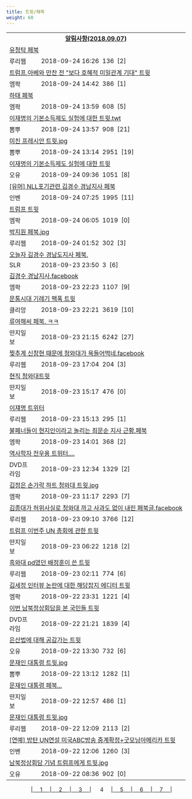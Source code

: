 ```yaml
---
title: 트윗/페북
weight: 60
---
```



<table>
<tr class='notice'><td colspan='2'><a href='http://latent.club/notice/'><center><b>알림사항(2018.09.07)</b></center></a></td></tr>
<tr class='title_link'><td colspan="2"><a href="http://m.ruliweb.com/community/board/300148/read/32544382">유청탁 페북</a></td></tr>
<tr class='title_info'><td width='55px' class=ruli>루리웹</td><td>&nbsp;&nbsp;&nbsp;2018-09-24 16:26&nbsp;&nbsp;<span class="view">136</span>&nbsp;&nbsp;<span class="reply">[2]</span></td></tr>
<tr class='title_link'><td colspan="2"><a href="http://mlbpark.donga.com/mp/b.php?id=201809240023426492&p=1&b=bullpen&m=view&select=sct&site=donga.com">트럼프,아베와 만찬 전 "보다 호혜적 미일관계 기대" 트윗</a></td></tr>
<tr class='title_info'><td width='55px' class=mlb>엠팍</td><td>&nbsp;&nbsp;&nbsp;2018-09-24 14:42&nbsp;&nbsp;<span class="view">386</span>&nbsp;&nbsp;<span class="reply">[1]</span></td></tr>
<tr class='title_link'><td colspan="2"><a href="http://mlbpark.donga.com/mp/b.php?id=201809240023425727&p=1&b=bullpen&m=view&select=sct&site=donga.com">하태 페북</a></td></tr>
<tr class='title_info'><td width='55px' class=mlb>엠팍</td><td>&nbsp;&nbsp;&nbsp;2018-09-24 13:59&nbsp;&nbsp;<span class="view">608</span>&nbsp;&nbsp;<span class="reply">[5]</span></td></tr>
<tr class='title_link'><td colspan="2"><a href="http://m.ppomppu.co.kr/new/bbs_view.php?id=freeboard&no=6064039&page=1"> 이재명의 기본소득제도 실험에 대한 트윗.twt</a></td></tr>
<tr class='title_info'><td width='55px' class=ppom>뽐뿌</td><td>&nbsp;&nbsp;&nbsp;2018-09-24 13:57&nbsp;&nbsp;<span class="view">908</span>&nbsp;&nbsp;<span class="reply">[21]</span></td></tr>
<tr class='title_link'><td colspan="2"><a href="http://m.ppomppu.co.kr/new/bbs_view.php?id=freeboard&no=6064005&page=1"> 미친 프레시안 트윗.jpg</a></td></tr>
<tr class='title_info'><td width='55px' class=ppom>뽐뿌</td><td>&nbsp;&nbsp;&nbsp;2018-09-24 13:14&nbsp;&nbsp;<span class="view">2951</span>&nbsp;&nbsp;<span class="reply">[19]</span></td></tr>
<tr class='title_link'><td colspan="2"><a href="http://m.todayhumor.co.kr/view.php?table=sisa&no=1112525&page=1">이재명의 기본소득제도 실험에 대한 트윗</a></td></tr>
<tr class='title_info'><td width='55px' class=Ou>오유</td><td>&nbsp;&nbsp;&nbsp;2018-09-24 09:36&nbsp;&nbsp;<span class="view">1051</span>&nbsp;&nbsp;<span class="reply">[8]</span></td></tr>
<tr class='title_link'><td colspan="2"><a href="http://m.inven.co.kr/board/powerbbs.php?come_idx=2097&stype=content&svalue=%ED%8E%98%EB%B6%81&l=1068251">[유머] NLL포기관련  김경수 경남지사 페북</a></td></tr>
<tr class='title_info'><td width='55px' class=inven>인벤</td><td>&nbsp;&nbsp;&nbsp;2018-09-24 07:25&nbsp;&nbsp;<span class="view">1995</span>&nbsp;&nbsp;<span class="reply">[11]</span></td></tr>
<tr class='title_link'><td colspan="2"><a href="http://mlbpark.donga.com/mp/b.php?id=201809240023418740&p=1&b=bullpen&m=view&select=sct&site=donga.com">트럼프 트윗</a></td></tr>
<tr class='title_info'><td width='55px' class=mlb>엠팍</td><td>&nbsp;&nbsp;&nbsp;2018-09-24 06:05&nbsp;&nbsp;<span class="view">1019</span>&nbsp;&nbsp;<span class="reply">[0]</span></td></tr>
<tr class='title_link'><td colspan="2"><a href="http://m.ruliweb.com/community/board/300148/read/32543829">박지원 페북.jpg</a></td></tr>
<tr class='title_info'><td width='55px' class=ruli>루리웹</td><td>&nbsp;&nbsp;&nbsp;2018-09-24 01:52&nbsp;&nbsp;<span class="view">302</span>&nbsp;&nbsp;<span class="reply">[3]</span></td></tr>
<tr class='title_link'><td colspan="2"><a href="http://www.slrclub.com/bbs/vx2.php?id=free&no=36631827">오늘자 김경수 경남도지사 페북.</a></td></tr>
<tr class='title_info'><td width='55px' class=slr>SLR</td><td>&nbsp;&nbsp;&nbsp;2018-09-23 23:50&nbsp;&nbsp;<span class="view">3</span>&nbsp;&nbsp;<span class="reply">[6]</span></td></tr>
<tr class='title_link'><td colspan="2"><a href="http://mlbpark.donga.com/mp/b.php?id=201809230023413271&p=1&b=bullpen&m=view&select=sct&site=donga.com">김경수 경남지사.facebook</a></td></tr>
<tr class='title_info'><td width='55px' class=mlb>엠팍</td><td>&nbsp;&nbsp;&nbsp;2018-09-23 22:23&nbsp;&nbsp;<span class="view">1107</span>&nbsp;&nbsp;<span class="reply">[9]</span></td></tr>
<tr class='title_link'><td colspan="2"><a href="https://www.clien.net/service/board/park/12626745">문통시대 기레기 팩폭 트윗</a></td></tr>
<tr class='title_info'><td width='55px' class=clien>클리앙</td><td>&nbsp;&nbsp;&nbsp;2018-09-23 22:21&nbsp;&nbsp;<span class="view">3619</span>&nbsp;&nbsp;<span class="reply">[10]</span></td></tr>
<tr class='title_link'><td colspan="2"><a href="http://www.ddanzi.com/index.php?m=1&document_srl=531509376">류여해씨 페북. ㅋㅋ  </a></td></tr>
<tr class='title_info'><td width='55px' class=ddan>딴지일보</td><td>&nbsp;&nbsp;&nbsp;2018-09-23 21:15&nbsp;&nbsp;<span class="view">6242</span>&nbsp;&nbsp;<span class="reply">[27]</span></td></tr>
<tr class='title_link'><td colspan="2"><a href="http://m.ruliweb.com/community/board/300148/read/32543113">찢추계 신창현 때문에 청와대가 욕들어먹네.facebook</a></td></tr>
<tr class='title_info'><td width='55px' class=ruli>루리웹</td><td>&nbsp;&nbsp;&nbsp;2018-09-23 17:04&nbsp;&nbsp;<span class="view">204</span>&nbsp;&nbsp;<span class="reply">[3]</span></td></tr>
<tr class='title_link'><td colspan="2"><a href="http://www.ddanzi.com/index.php?m=1&document_srl=531476480">현직 청와대트윗</a></td></tr>
<tr class='title_info'><td width='55px' class=ddan>딴지일보</td><td>&nbsp;&nbsp;&nbsp;2018-09-23 15:17&nbsp;&nbsp;<span class="view">476</span>&nbsp;&nbsp;<span class="reply">[0]</span></td></tr>
<tr class='title_link'><td colspan="2"><a href="http://m.ruliweb.com/community/board/300148/read/32543005">이쟤명 트위터</a></td></tr>
<tr class='title_info'><td width='55px' class=ruli>루리웹</td><td>&nbsp;&nbsp;&nbsp;2018-09-23 15:13&nbsp;&nbsp;<span class="view">295</span>&nbsp;&nbsp;<span class="reply">[1]</span></td></tr>
<tr class='title_link'><td colspan="2"><a href="http://mlbpark.donga.com/mp/b.php?id=201809230023392301&p=1&b=bullpen&m=view&select=sct&site=donga.com">불페너들이 현지인이라고 놀리는 최문순 지사 근황.페북</a></td></tr>
<tr class='title_info'><td width='55px' class=mlb>엠팍</td><td>&nbsp;&nbsp;&nbsp;2018-09-23 14:01&nbsp;&nbsp;<span class="view">368</span>&nbsp;&nbsp;<span class="reply">[2]</span></td></tr>
<tr class='title_link'><td colspan="2"><a href="https://dvdprime.com/g2/bbs/board.php?bo_table=comm&wr_id=18936075">역사학자 전우용 트위터....</a></td></tr>
<tr class='title_info'><td width='55px' class=dvd>DVD프라임</td><td>&nbsp;&nbsp;&nbsp;2018-09-23 12:34&nbsp;&nbsp;<span class="view">1329</span>&nbsp;&nbsp;<span class="reply">[2]</span></td></tr>
<tr class='title_link'><td colspan="2"><a href="http://mlbpark.donga.com/mp/b.php?id=201809230023388659&p=1&b=bullpen&m=view&select=sct&site=donga.com">김정은 손가락 하트 청와대 트윗.jpg</a></td></tr>
<tr class='title_info'><td width='55px' class=mlb>엠팍</td><td>&nbsp;&nbsp;&nbsp;2018-09-23 11:17&nbsp;&nbsp;<span class="view">2293</span>&nbsp;&nbsp;<span class="reply">[7]</span></td></tr>
<tr class='title_link'><td colspan="2"><a href="http://m.ruliweb.com/community/board/300148/read/32542657">김종대가 허위사실로 청와대 까고 사과도 없이 내린 페북글.facebook</a></td></tr>
<tr class='title_info'><td width='55px' class=ruli>루리웹</td><td>&nbsp;&nbsp;&nbsp;2018-09-23 09:10&nbsp;&nbsp;<span class="view">3766</span>&nbsp;&nbsp;<span class="reply">[12]</span></td></tr>
<tr class='title_link'><td colspan="2"><a href="http://www.ddanzi.com/index.php?m=1&document_srl=531438790">트럼프 이번주 UN 총회에 관한 트윗</a></td></tr>
<tr class='title_info'><td width='55px' class=ddan>딴지일보</td><td>&nbsp;&nbsp;&nbsp;2018-09-23 06:22&nbsp;&nbsp;<span class="view">1218</span>&nbsp;&nbsp;<span class="reply">[2]</span></td></tr>
<tr class='title_link'><td colspan="2"><a href="http://m.ruliweb.com/community/board/300148/read/32542541">흑와대 pd였던 배정훈이 쓴 트윗</a></td></tr>
<tr class='title_info'><td width='55px' class=ruli>루리웹</td><td>&nbsp;&nbsp;&nbsp;2018-09-23 02:11&nbsp;&nbsp;<span class="view">774</span>&nbsp;&nbsp;<span class="reply">[6]</span></td></tr>
<tr class='title_link'><td colspan="2"><a href="http://mlbpark.donga.com/mp/b.php?id=201809220023381243&p=1&b=bullpen&m=view&select=sct&site=facebook.com">김세정 인터뷰 논란에 대한 해당잡지 에디터 트윗</a></td></tr>
<tr class='title_info'><td width='55px' class=mlb>엠팍</td><td>&nbsp;&nbsp;&nbsp;2018-09-22 23:31&nbsp;&nbsp;<span class="view">1221</span>&nbsp;&nbsp;<span class="reply">[4]</span></td></tr>
<tr class='title_link'><td colspan="2"><a href="https://dvdprime.com/g2/bbs/board.php?bo_table=comm&wr_id=18932131">이번 남북정상회담을 본 국민들 트윗</a></td></tr>
<tr class='title_info'><td width='55px' class=dvd>DVD프라임</td><td>&nbsp;&nbsp;&nbsp;2018-09-22 21:21&nbsp;&nbsp;<span class="view">1839</span>&nbsp;&nbsp;<span class="reply">[4]</span></td></tr>
<tr class='title_link'><td colspan="2"><a href="http://m.todayhumor.co.kr/view.php?table=sisa&no=1112232&page=1">은산법에 대해 공감가는 트윗</a></td></tr>
<tr class='title_info'><td width='55px' class=Ou>오유</td><td>&nbsp;&nbsp;&nbsp;2018-09-22 13:30&nbsp;&nbsp;<span class="view">732</span>&nbsp;&nbsp;<span class="reply">[6]</span></td></tr>
<tr class='title_link'><td colspan="2"><a href="http://m.ppomppu.co.kr/new/bbs_view.php?id=freeboard&no=6061941&page=1"> 문재인 대통령 트윗.jpg</a></td></tr>
<tr class='title_info'><td width='55px' class=ppom>뽐뿌</td><td>&nbsp;&nbsp;&nbsp;2018-09-22 13:12&nbsp;&nbsp;<span class="view">1282</span>&nbsp;&nbsp;<span class="reply">[1]</span></td></tr>
<tr class='title_link'><td colspan="2"><a href="http://www.ddanzi.com/index.php?m=1&document_srl=531362117">문재인 대통령 페북...  </a></td></tr>
<tr class='title_info'><td width='55px' class=ddan>딴지일보</td><td>&nbsp;&nbsp;&nbsp;2018-09-22 12:57&nbsp;&nbsp;<span class="view">486</span>&nbsp;&nbsp;<span class="reply">[1]</span></td></tr>
<tr class='title_link'><td colspan="2"><a href="http://m.ruliweb.com/community/board/300148/read/32541133">문재인 대통령 트윗.jpg</a></td></tr>
<tr class='title_info'><td width='55px' class=ruli>루리웹</td><td>&nbsp;&nbsp;&nbsp;2018-09-22 12:09&nbsp;&nbsp;<span class="view">2113</span>&nbsp;&nbsp;<span class="reply">[2]</span></td></tr>
<tr class='title_link'><td colspan="2"><a href="http://m.inven.co.kr/board/powerbbs.php?come_idx=2097&stype=content&svalue=%ED%8A%B8%EC%9C%97&l=1067424">[연예] 방탄 UN연설 미국ABC방송 중계확정+굿모닝아메리카 트윗</a></td></tr>
<tr class='title_info'><td width='55px' class=inven>인벤</td><td>&nbsp;&nbsp;&nbsp;2018-09-22 12:06&nbsp;&nbsp;<span class="view">1260</span>&nbsp;&nbsp;<span class="reply">[3]</span></td></tr>
<tr class='title_link'><td colspan="2"><a href="http://m.todayhumor.co.kr/view.php?table=humordata&no=1772721&page=1">남북정상회담 기념 트럼프에게 트윗.jpg</a></td></tr>
<tr class='title_info'><td width='55px' class=Ou>오유</td><td>&nbsp;&nbsp;&nbsp;2018-09-22 08:36&nbsp;&nbsp;<span class="view">902</span>&nbsp;&nbsp;<span class="reply">[0]</span></td></tr>
</table><center><span class="foot_index"><td>|<a href="../">&nbsp;&nbsp;&nbsp;&nbsp;&nbsp;1&nbsp;&nbsp;&nbsp;&nbsp;&nbsp;</a></td><td>|<a href="../page2/">&nbsp;&nbsp;&nbsp;&nbsp;&nbsp;2&nbsp;&nbsp;&nbsp;&nbsp;&nbsp;</a></td><td>|<a href="../page3/">&nbsp;&nbsp;&nbsp;&nbsp;&nbsp;3&nbsp;&nbsp;&nbsp;&nbsp;&nbsp;</a></td><td>| &nbsp;&nbsp;&nbsp;&nbsp;&nbsp;4&nbsp;&nbsp;&nbsp;&nbsp;&nbsp;</a></td><td>|<a href="../page5/">&nbsp;&nbsp;&nbsp;&nbsp;&nbsp;5&nbsp;&nbsp;&nbsp;&nbsp;&nbsp;</a></td><td>|<a href="../page6/">&nbsp;&nbsp;&nbsp;&nbsp;&nbsp;6&nbsp;&nbsp;&nbsp;&nbsp;&nbsp;</a></td><td>|<a href="../page7/">&nbsp;&nbsp;&nbsp;&nbsp;&nbsp;7&nbsp;&nbsp;&nbsp;&nbsp;&nbsp;</a>|</td></tr></span></center>
